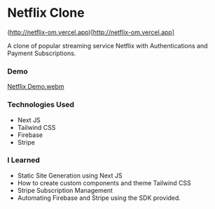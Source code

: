 # Netflix Clone

(http://netflix-om.vercel.app)[http://netflix-om.vercel.app]

A clone of popular streaming service Netflix with Authentications and Payment Subscriptions.

### Demo 

[Netflix Demo.webm](https://user-images.githubusercontent.com/69624554/196932597-cfe8e281-a8e4-4d71-a89e-79f64647254f.webm)


### Technologies Used
- Next JS 
- Tailwind CSS
- Firebase  
- Stripe 

### I Learned
- Static Site Generation using Next JS
- How to create custom components and theme Tailwind CSS
- Stripe Subscription Management
- Automating Firebase and Stripe using the SDK provided.

